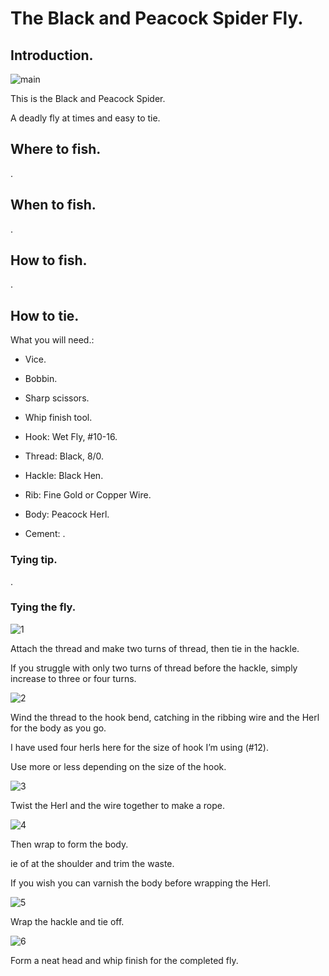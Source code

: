 # The Black and Peacock Spider Fly.

## Introduction.

![main](main.jpg)

This is the Black and Peacock Spider.

A deadly fly at times and easy to tie.

## Where to fish.

.

## When to fish.

.

## How to fish.

.

## How to tie.

What you will need.\:

- Vice.

- Bobbin.

- Sharp scissors.

- Whip finish tool.

- Hook: Wet Fly, #10-16.

- Thread: Black, 8/0.

- Hackle: Black Hen.

- Rib: Fine Gold or Copper Wire.

- Body: Peacock Herl.

- Cement: .

### Tying tip.

.

### Tying the fly.

![1](1.jpg)

Attach the thread and make two turns of thread, then tie in the hackle.

If you struggle with only two turns of thread before the hackle, simply increase to three or four turns.

![2](2.jpg)

Wind the thread to the hook bend, catching in the ribbing wire and the Herl for the body as you go.

I have used four herls here for the size of hook I’m using (#12).

Use more or less depending on the size of the hook.

![3](3.jpg)

Twist the Herl and the wire together to make a rope.

![4](4.jpg)

Then wrap to form the body.

ie of at the shoulder and trim the waste.

If you wish you can varnish the body before wrapping the Herl.

![5](5.jpg)

Wrap the hackle and tie off.

![6](6.jpg)

Form a neat head and whip finish for the completed fly.
